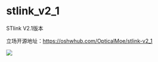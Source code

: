 # stlink_v2_1
STlink V2.1版本

立场开源地址：https://oshwhub.com/OpticalMoe/stlink-v2_1


![](https://image.lceda.cn/avatars/2021/7/jzQjN5xforjrkTm3xrt3B7Co78HDB0ly0Gt9pJRU.png)
